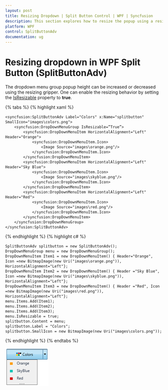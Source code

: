 ```yaml
---
layout: post
title: Resizing Dropdown | Split Button Control | WPF | Syncfusion
description: This section explores how to resize the popup using a resizing gripper to increase or decrease the height of the popup.
platform: WPF
control: SplitButtonAdv
documentation: ug
---
```


# Resizing dropdown in WPF Split Button (SplitButtonAdv)

The dropdown menu group popup height can be increased or decreased using the resizing gripper. One can enable the resizing behavior by setting the [IsResizable](https://help.syncfusion.com/cr/wpf/Syncfusion.Shared.Wpf~Syncfusion.Windows.Tools.Controls.DropDownMenuGroup~IsResizable.html) property to **true**.

{% tabs %}
{% highlight xaml %}

    <syncfusion:SplitButtonAdv Label="Colors" x:Name="splitbutton" SmallIcon="images\colors.png">
        <syncfusion:DropDownMenuGroup IsResizable=”True”>
            <syncfusion:DropDownMenuItem HorizontalAlignment="Left" Header="Orange">
                <syncfusion:DropDownMenuItem.Icon>
                    <Image Source="images\orange.png"/>
                </syncfusion:DropDownMenuItem.Icon>
            </syncfusion:DropDownMenuItem>
            <syncfusion:DropDownMenuItem HorizontalAlignment="Left" Header="Sky Blue">
                <syncfusion:DropDownMenuItem.Icon>
                    <Image Source="images\skyblue.png"/>
                </syncfusion:DropDownMenuItem.Icon>
            </syncfusion:DropDownMenuItem>
            <syncfusion:DropDownMenuItem HorizontalAlignment="Left" Header="Red">
                <syncfusion:DropDownMenuItem.Icon>
                    <Image Source="images\red.png"/>
                </syncfusion:DropDownMenuItem.Icon>
            </syncfusion:DropDownMenuItem>
        </syncfusion:DropDownMenuGroup>
    </syncfusion:SplitButtonAdv>

{% endhighlight %}
{% highlight c# %}

    SplitButtonAdv splitbutton = new SplitButtonAdv();
    DropDownMenuGroup menu = new DropDownMenuGroup();
    DropDownMenuItem Item1 = new DropDownMenuItem() { Header="Orange", Icon =new BitmapImage(new Uri("images\orange.png")), HorizontalAlignment="Left"};
    DropDownMenuItem Item2 = new DropDownMenuItem() { Header ="Sky Blue", Icon =new BitmapImage(new Uri("images\skyblue.png")), HorizontalAlignment="Left"};
    DropDownMenuItem Item3 = new DropDownMenuItem() { Header ="Red", Icon =new BitmapImage(new Uri("images\red.png")), HorizontalAlignment="Left"};
    menu.Items.Add(Item1);
    menu.Items.Add(Item2);
    menu.Items.Add(Item3);
    menu.IsResizable = true;
    splitbutton.Content = menu;
    splitbutton.Label = "Colors";
    splitbutton.SmallIcon = new BitmapImage(new Uri("images\colors.png"));

{% endhighlight %}
{% endtabs %}

![Resizing](Resizing-Support_images/Resizing-Support_img1.png)



